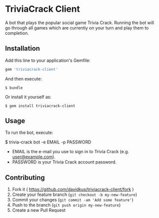 # TriviaCrack Client

A bot that plays the popular social game Trivia Crack. Running the bot will go through all games which are currently on your turn and play them to completion.

## Installation

Add this line to your application's Gemfile:

```ruby
gem 'triviacrack-client'
```

And then execute:

    $ bundle

Or install it yourself as:

    $ gem install triviacrack-client

## Usage

To run the bot, execute:

$ trivia-crack bot -e EMAIL -p PASSWORD

- EMAIL is the e-mail you use to sign in to Trivia Crack (e.g. user@example.com).
- PASSWORD is your Trivia Crack account password.

## Contributing

1. Fork it ( https://github.com/davidkus/triviacrack-client/fork )
2. Create your feature branch (`git checkout -b my-new-feature`)
3. Commit your changes (`git commit -am 'Add some feature'`)
4. Push to the branch (`git push origin my-new-feature`)
5. Create a new Pull Request

